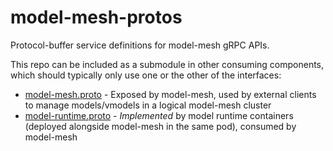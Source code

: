 # model-mesh-protos
Protocol-buffer service definitions for model-mesh gRPC APIs.

This repo can be included as a submodule in other consuming components, which should typically only use one or the other of the interfaces:

- [model-mesh.proto](model-mesh.proto) - Exposed by model-mesh, used by external clients to manage models/vmodels in a logical model-mesh cluster
- [model-runtime.proto](model-runtime.proto) - _Implemented_ by model runtime containers (deployed alongside model-mesh in the same pod), consumed by model-mesh
